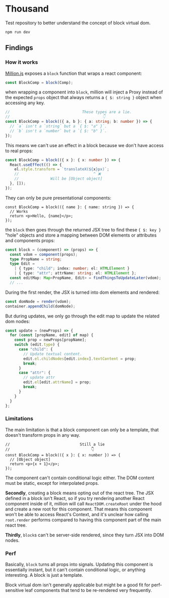 # Thousand

Test repository to better understand the concept of block virtual dom.

```bash
npm run dev

```

## Findings

### How it works

[Million.js](https://million.dev/) exposes a `block` function that wraps a react component:

```ts
const BlockComp = block(Comp);
```

when wrapping a component into `block`, million will inject a Proxy instead of the expected `props` object that always returns a `{ $: string }` object when accessing any key.

```ts
//                                These types are a lie.
//                                         👇
const BlockComp = block(({ a, b }: { a: string; b: number }) => {
  // `a` isn't a `string` but a `{ $: "a" }`.
  // `b` isn't a `number` but a `{ $: "b" }`.
});
```

This means we can't use an effect in a block because we don't have access to real props:

```ts
const BlockComp = block(({ x }: { x: number }) => {
  React.useEffect(() => {
    el.style.transform = `translateX(${x}px)`;
    //                                 ^ ❌
    //              Will be [Object object]
  }, []);
});
```

They can only be pure presentational components:

```tsx
const BlockComp = block(({ name }: { name: string }) => {
  // Works
  return <p>Hello, {name}</p>;
});
```

the `block` then goes through the returned JSX tree to find these `{ $: key }` "hole" objects and store a mapping between DOM elements or attributes and components props:

```ts
const block = (component) => (props) => {
  const vdom = component(props);
  type PropName = string;
  type Edit =
    | { type: "child"; index: number; el: HTMLElement }
    | { type: "attr"; attrName: string; el: HTMLElement };
  const editMap: Map<PropName, Edit> = findThingsToUpdateLater(vdom);
  // ...
```

During the first render, the JSX is turned into dom elements and rendered:

```ts
const domNode = render(vdom);
container.appendChild(domNode);
```

But during updates, we only go through the edit map to update the related dom nodes:

```ts
const update = (newProps) => {
  for (const [propName, edit] of map) {
    const prop = newProps[propName];
    switch (edit.type) {
      case "child": {
        // Update textual content.
        edit.el.childNodes[edit.index].textContent = prop;
        break;
      }
      case "attr": {
        // update attr
        edit.el[edit.attrName] = prop;
        break;
      }
    }
  }
};
```

### Limitations

The main limitation is that a block component can only be a template, that doesn't transform props in any way.

```tsx
//                               Still a lie
//                                    👇
const BlockComp = block(({ x }: { x: number }) => {
  // [Object object]
  return <p>{x + 1}</p>;
});
```

The component can't contain conditional logic either. The DOM content must be static, except for interpolated props.

**Secondly**, creating a block means opting out of the react tree. The JSX defined in a block isn't React, so if you try rendering another React component inside of it, million will call `ReactDOM.createRoot` under the hood and create a new root for this component. That means this component won't be able to access React's Context, and it's unclear how calling `root.render` performs compared to having this component part of the main react tree.

**Thirdly**, `block`s can't be server-side rendered, since they turn JSX into DOM nodes.

### Perf

Basically, `block` turns all props into signals. Updating this component is essentially instant, but it can't contain conditional logic, or anything interesting. A block is just a template.

Block virtual dom isn't generally applicable but might be a good fit for perf-sensitive leaf components that tend to be re-rendered very frequently.
